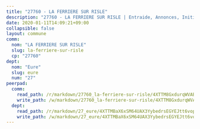 ```yaml
---
title: "27760 - LA FERRIERE SUR RISLE"
description: "27760 - LA FERRIERE SUR RISLE | Entraide, Annonces, Initiatives"
date: 2020-01-11T14:09:21+09:00
collapsible: false
layout: commune
comm:
  nom: "LA FERRIERE SUR RISLE"
  slug: la-ferriere-sur-risle
  cp: "27760"
dept:
  nom: "Eure"
  slug: eure
  num: "27"
peerpad:
  comm:
    read_path: /r/markdown/27760_la-ferriere-sur-risle/4XTTM8GxdurqWVABi63Pf1nJZWYdcFvJDNcuFstAhw11s3ZEc
    write_path: /w/markdown/27760_la-ferriere-sur-risle/4XTTM8GxdurqWVABi63Pf1nJZWYdcFvJDNcuFstAhw11s3ZEc-K3TgTzrtrCreUKKUVfNAaYWq22SArK3LWyqujDgQUga6PdVDnfrhXvCYHTktSYgbz6PDSxRRxbDgncJkfQFAjXAyYxhXJgRJfvELoo4GEieLhMesWVaVFmZYn7o5mQoxNjH7Zxua
  dept:
    read_path: /r/markdown/27_eure/4XTTMBaX6xSM64UAX3YybedrsEGYEJtt6vopdQsPEFtGijgwg
    write_path: /w/markdown/27_eure/4XTTMBaX6xSM64UAX3YybedrsEGYEJtt6vopdQsPEFtGijgwg-K3TgUmjy61Gu7ZFzjoVmiacXP2Rc4pq6sxVCYUX3mFQZWQw9yCKsEoAMagtuW4jJTYhK96DsWW4cPmZLagvQNZ34BscGcu4btrtJibt18c1mpqofaWe6Q3RartDiuMTjY7NrsH4r
---
```


